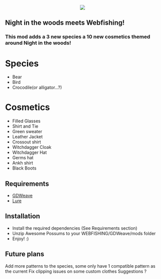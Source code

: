 <p align="center">
	<img src="https://files.catbox.moe/ehn33e.webp"/>
</p>

## Night in the woods meets Webfishing!
### This mod adds a 3 new species a 10 new cosmetics themed around Night in the woods!
# Species
- Bear
- Bird
- Crocodile(or alligator...?)
# Cosmetics
- Filled Glasses
- Shirt and Tie
- Green sweater
- Leather Jacket
- Crossout shirt
- Witchdagger Cloak
- Witchdagger Hat
- Germs hat
- Ankh shirt
- Black Boots

## Requirements
- [GDWeave](https://github.com/NotNite/GDWeave/tree/main)
- [Lure](https://github.com/Sulayre/WebfishingLure)

## Installation
- Install the required dependencies (See Requirements section)
- Unzip Awesome Possums to your WEBFISHING/GDWeave/mods folder
- Enjoy! :)

## Future plans
Add more patterns to the species, some only have 1 compatible pattern as the current
Fix clipping issues on some custom clothes
Suggestions ?
